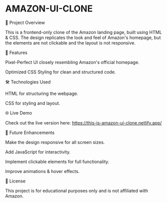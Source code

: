 # AMAZON-UI-CLONE


📌 Project Overview

This is a frontend-only clone of the Amazon landing page, built using HTML & CSS. The design replicates the look and feel of Amazon's homepage, but the elements are not clickable and the layout is not responsive.

🎯 Features

Pixel-Perfect UI closely resembling Amazon's official homepage.

Optimized CSS Styling for clean and structured code.

🛠️ Technologies Used

HTML for structuring the webpage.

CSS for styling and layout.


🌐 Live Demo

Check out the live version here: https://this-is-amazon-ui-clone.netlify.app/



📌 Future Enhancements

Make the design responsive for all screen sizes.

Add JavaScript for interactivity.

Implement clickable elements for full functionality.

Improve animations & hover effects.


📜 License

This project is for educational purposes only and is not affiliated with Amazon.

